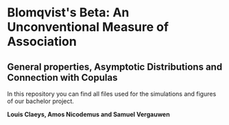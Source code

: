 # Blomqvist's Beta: An Unconventional Measure of Association
## General properties, Asymptotic Distributions and Connection with Copulas

In this repository you can find all files used for the simulations and figures of our bachelor project.

**Louis Claeys, Amos Nicodemus and Samuel Vergauwen**
